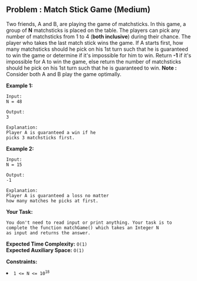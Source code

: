 ## Problem : Match Stick Game (Medium)
Two friends, A and B, are playing the game of matchsticks. In this game, a group of **N** matchsticks is placed on the table. The players can pick any number of matchsticks from 1 to 4 (**both inclusive**) during their chance. The player who takes the last match stick wins the game. If A starts first, how many matchsticks should he pick on his 1st turn such that he is guaranteed to win the game or determine if it's impossible for him to win. Return **-1** if it's impossible for A to win the game, else return the number of matchsticks should he pick on his 1st turn such that he is guaranteed to win.
**Note :** Consider both A and B play the game optimally.

**Example 1:**
```
Input:
N = 48

Output:
3

Explanation:
Player A is guaranteed a win if he
picks 3 matchsticks first.
```

**Example 2:**
```
Input:
N = 15

Output:
-1

Explanation:
Player A is guaranteed a loss no matter
how many matches he picks at first.
```

**Your Task:**
```
You don't need to read input or print anything. Your task is to complete the function matchGame() which takes an Integer N
as input and returns the answer.
```

**Expected Time Complexity:**  ```O(1)```<br>
**Expected Auxiliary Space:**  ```O(1)```

**Constraints:**
<li><code>1 <= N <= 10<sup>18</sup></code></li>
